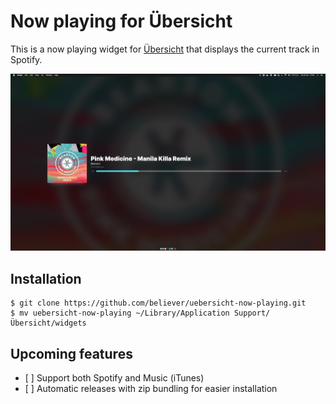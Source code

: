 # Now playing for Übersicht

This is a now playing widget for [Übersicht](http://tracesof.net/uebersicht/)
that displays the current track in Spotify.

![Screenshot of now playing widget](/docs/screenshot.jpg)

## Installation

```
$ git clone https://github.com/believer/uebersicht-now-playing.git
$ mv uebersicht-now-playing ~/Library/Application Support/Übersicht/widgets
```

## Upcoming features

- [ ] Support both Spotify and Music (iTunes)
- [ ] Automatic releases with zip bundling for easier installation
